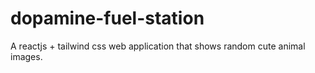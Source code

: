 # dopamine-fuel-station
A reactjs + tailwind css web application that shows random cute animal images.
